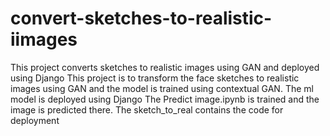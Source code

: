 # convert-sketches-to-realistic-iimages
This project converts sketches to realistic images using GAN and deployed using Django
This project is to transform the face sketches to realistic images  using GAN and the model is trained using contextual GAN.
The ml model is deployed using Django 
The Predict image.ipynb is trained and the image is predicted there.
The sketch_to_real contains the code for deployment

